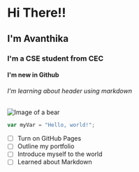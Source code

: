 # Hi There!!
## I'm Avanthika
### I'm a CSE student from CEC
#### I'm new in Github
###### I'm learning about header using markdown
![Image of a bear](https://www.shihoriobata.com/wp-content/uploads/2021/09/cute-panda-drawing.jpg)
``` javascript
var myVar = "Hello, world!";
```
- [ ] Turn on GitHub Pages
- [ ] Outline my portfolio
- [ ] Introduce myself to the world
- [ ] Learned about Markdown
